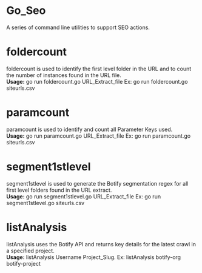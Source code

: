 # Go_Seo
A series of command line utilities to support SEO actions.   

# foldercount
foldercount is used to identify the first level folder in the URL and to count the number of instances found in the URL file.   
**Usage:** go run foldercount.go URL_Extract_file Ex: go run foldercount.go siteurls.csv
# paramcount
paramcount is used to identify and count all Parameter Keys used.   
**Usage:** go run paramcount.go URL_Extract_file Ex: go run paramcount.go siteurls.csv
# segment1stlevel
segment1stlevel is used to generate the Botify segmentation regex for all first level folders found in the URL extract.   
**Usage:** go run segment1stlevel.go URL_Extract_file Ex: go run segment1stlevel.go siteurls.csv
# listAnalysis
listAnalysis uses the Botify API and returns key details for the latest crawl in a specified project.   
**Usage:** listAnalysis Username Project_Slug. Ex: listAnalysis botify-org botify-project
